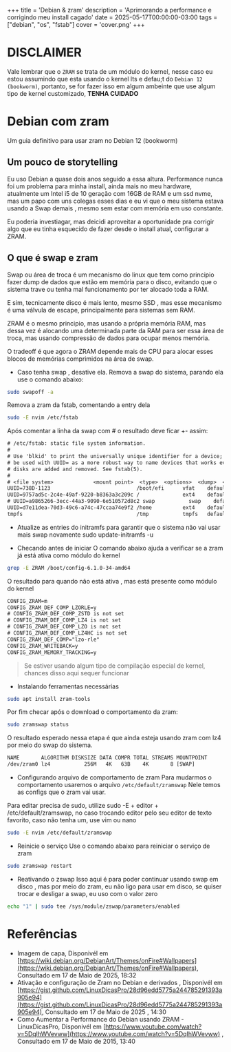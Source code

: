 +++
title = 'Debian & zram'
description = 'Aprimorando a performance e corrigindo meu install cagado'
date = 2025-05-17T00:00:00-03:00
tags = ["debian", "os", "fstab"]
cover = 'cover.png'
+++

# DISCLAIMER

Vale lembrar que o `ZRAM` se trata de um módulo do kernel, nesse caso eu estou assumindo que esta usando o kernel lts e defau;t do `Debian 12 (bookworm)`, portanto, se for fazer isso em algum ambeinte que use algum tipo de kernel customizado, __TENHA CUIDADO__ 

# Debian com zram

Um guia definitivo para usar zram no Debian 12 (bookworm)

## Um pouco de storytelling

Eu uso Debian a quase dois anos seguido a essa altura. Performance nunca foi um problema para minha install, ainda mais no meu hardware, atualmente um Intel i5 de 10 geração com 16GB de RAM e um ssd nvme, mas um papo com uns colegas esses dias e eu vi que o meu sistema estava usando a Swap demais , mesmo sem estar com memória em uso constante.

Eu poderia investiagar, mas deicidi aproveitar a oportunidade pra corrigir algo que eu tinha esquecido de fazer desde o install atual, configurar a ZRAM.

## O que é swap e zram

Swap ou área de troca é um mecanismo do linux que tem como principio fazer dump de dados que estão em memória para o disco, evitando que o sistema trave ou tenha mal funcionamento por ter alocado toda a RAM.

E sim, tecnicamente disco é mais lento, mesmo SSD , mas esse mecanismo é uma válvula de escape, principalmente para sistemas sem RAM.

ZRAM é o mesmo principio, mas usando a própria memória RAM, mas dessa vez é alocando uma determinada parte da RAM para ser essa área de troca, mas usando compressão de dados para ocupar menos memória.

O tradeoff é que agora o ZRAM depende mais de CPU para alocar esses blocos de memórias comprimidos na área de swap.


- Caso tenha swap , desative ela.
Remova a swap do sistema, parando ela
use o comando abaixo:
```bash
sudo swapoff -a
```

Remova a zram da fstab, comentando a entry dela 

```bash
sudo -E nvim /etc/fstab
```
Após comentar a linha da swap com # o resultado deve ficar +- assim:

```txt
# /etc/fstab: static file system information.
#
# Use 'blkid' to print the universally unique identifier for a device; this may
# be used with UUID= as a more robust way to name devices that works even if
# disks are added and removed. See fstab(5).
#
# <file system>             <mount point>  <type>  <options>  <dump>  <pass>
UUID=738D-1123                            /boot/efi      vfat    defaults,noatime 0 2
UUID=9757ad5c-2c4e-49af-9220-b8363a3c209c /              ext4    defaults,noatime,discard 0 1
# UUID=a9865266-3ecc-44a3-9090-6e510572d8c2 swap           swap    defaults,noatime,discard 0 0
UUID=d7e11dea-70d3-49c6-a74c-47ccaa74e9f2 /home          ext4    defaults,noatime,discard 0 2
tmpfs                                     /tmp           tmpfs   defaults,noatime,mode=1777 0 0
```

- Atualize as entries do initramfs para garantir que o sistema não vai usar mais swap novamente
sudo update-initramfs -u



- Checando antes de iniciar
O comando abaixo ajuda a verificar se a zram já está ativa como módulo do kernel
```bash
grep -E ZRAM /boot/config-6.1.0-34-amd64
```

O resultado para quando não está ativa , mas está presente como módulo do kernel
```txt
CONFIG_ZRAM=m
CONFIG_ZRAM_DEF_COMP_LZORLE=y
# CONFIG_ZRAM_DEF_COMP_ZSTD is not set
# CONFIG_ZRAM_DEF_COMP_LZ4 is not set
# CONFIG_ZRAM_DEF_COMP_LZO is not set
# CONFIG_ZRAM_DEF_COMP_LZ4HC is not set
CONFIG_ZRAM_DEF_COMP="lzo-rle"
CONFIG_ZRAM_WRITEBACK=y
CONFIG_ZRAM_MEMORY_TRACKING=y
```

> Se estiver usando algum tipo de compilação especial de kernel, chances disso aqui sequer funcionar

- Instalando ferramentas necessárias

```bash
sudo apt install zram-tools
```

Por fim checar após o download o comportamento da zram:


```bash
sudo zramswap status
```

O resultado esperado nessa etapa é que ainda esteja usando zram com lz4 por meio do swap do sistema.

```txt
NAME       ALGORITHM DISKSIZE DATA COMPR TOTAL STREAMS MOUNTPOINT
/dev/zram0 lz4           256M   4K   63B    4K       8 [SWAP]
```

- Configurando arquivo de comportamento de zram
Para mudarmos o comportamento usaremos o arquivo `/etc/default/zramswap`
Nele temos as configs que o zram vai usar.

Para editar precisa de sudo, utilize sudo -E + editor + /etc/default/zramswap, no caso trocando editor pelo seu editor de texto favorito, caso não tenha um, use vim ou nano

```bash
sudo -E nvim /etc/default/zramswap
```

- Reinicie o serviço
Use o comando abaixo para reiniciar o serviço de zram 
```bash
sudo zramswap restart
```

- Reativando o zswap 
Isso aqui é para poder continuar usando swap em disco , mas por meio do zram, eu não ligo para usar em disco, se quiser trocar e desligar a swap, eu uso com o valor zero
```bash
echo "1" | sudo tee /sys/module/zswap/parameters/enabled
```

# Referências

- Imagem de capa, Disponivél em [https://wiki.debian.org/DebianArt/Themes/onFire#Wallpapers](https://wiki.debian.org/DebianArt/Themes/onFire#Wallpapers), Consultado em 17 de Maio de 2025, 18:32 
- Ativação e configuração de Zram no Debian e derivados , Disponivél em [https://gist.github.com/LinuxDicasPro/28d96edd5775a244785291393a905e94](https://gist.github.com/LinuxDicasPro/28d96edd5775a244785291393a905e94), Consultado em 17 de Maio de 2025 , 14:30
- Como Aumentar a Performance do Debian usando ZRAM - LinuxDicasPro, Disponivél em [https://www.youtube.com/watch?v=5DqIhWVevww](https://www.youtube.com/watch?v=5DqIhWVevww) , Consultado em 17 de Maio de 2015, 13:40
